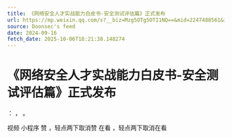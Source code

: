 ```yaml
---
title: 《网络安全人才实战能力白皮书-安全测试评估篇》正式发布
url: https://mp.weixin.qq.com/s?__biz=Mzg5OTg5OTI1NQ==&mid=2247488561&idx=1&sn=e0181b69e1c978ac46223d85917fd5a4
source: Doonsec's feed
date: 2024-09-16
fetch_date: 2025-10-06T18:21:38.148274
---
```


# 《网络安全人才实战能力白皮书-安全测试评估篇》正式发布

：
，
。

视频
小程序
赞
，轻点两下取消赞
在看
，轻点两下取消在看